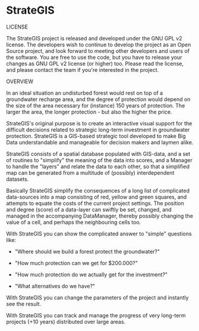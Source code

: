 # StrateGIS
LICENSE

The StrateGIS project is released and developed under the GNU GPL v2 license. The developers wish to continue to develop the project as an Open Source project, and look forward to meeting other developers and users of the software. You are free to use the code, but you have to release your changes as GNU GPL v2 license (or higher) too. Please read the license, and please contact the team if you're interested in the project. 

OVERVIEW

In an ideal situation an undisturbed forest would rest on top of a groundwater recharge area, and the degree of protection would depend on the size of the area necessary for (instance) 150 years of protection. The larger the area, the longer protection - but also the higher the price. 

StrateGIS's original purpose is to create an interactive visual support for the difficult decisions related to strategic long-term investment in groundwater protection. StrateGIS is a GIS-based strategic tool developed to make Big Data understandable and manageable for decision makers and laymen alike.

StrateGIS consists of a spatial database populated with GIS-data, and a set of routines to "simplify" the meaning of the data into scores, and a Manager to handle the "layers" and relate the data to each other, so that a simplified map can be generated from a multitude of (possibly) interdependent datasets. 

Basically StrateGIS simplify the consequences of a long list of complicated data-sources into a map consisting of red, yellow and green squares, and attempts to equate the costs of the current project settings. The position and degree (score) of a data-layer can swiftly be set, changed, and managed in the accompanying DataManager, thereby possibly changing the value of a cell, and perhaps the neighbouring cells too. 

With StrateGIS you can show the complicated answer to "simple" questions like:

* "Where should we build a forest protect the groundwater?"

* "How much protection can we get for $200.000?"

* "How much protection do we actually get for the investment?"

* "What alternatives do we have?"


With StrateGIS you can change the parameters of the project and instantly see the result.

With StrateGIS you can track and manage the progress of very long-term projects (+10 years) distributed over large areas. 
